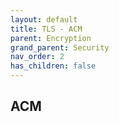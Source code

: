 ```yaml
---
layout: default
title: TLS - ACM
parent: Encryption
grand_parent: Security
nav_order: 2
has_children: false
---
```


## ACM